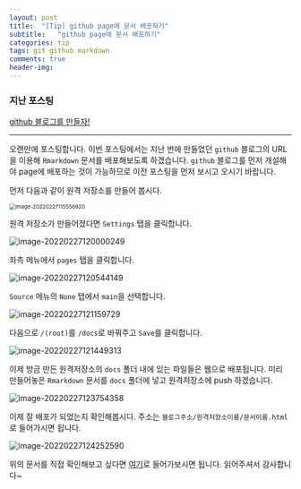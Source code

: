 ```yaml
---
layout: post
title:  "[Tip] github page에 문서 배포하기"
subtitle:   "github page에 문서 배포하기"
categories: tip
tags: git github markdown
comments: true
header-img:
---
```




### 지난 포스팅

[github 블로그를 만들자!](https://lhmlhm1111.github.io/tip/2020/09/27/Tip-Tip-github_blog/)

---



오랜만에 포스팅합니다. 이번 포스팅에서는 지난 번에 만들었던 `github` 블로그의 URL을 이용해  `Rmarkdown` 문서를 배포해보도록 하겠습니다. `github` 블로그를 먼저 개설해야 page에 배포하는 것이 가능하므로 이전 포스팅을 먼저 보시고 오시기 바랍니다. 

먼저 다음과 같이 원격 저장소를 만들어 봅시다.

<img src="https://user-images.githubusercontent.com/47618340/155866425-257d15b1-be72-4722-b4c2-6a72ef5f8ba0.png" alt="image-20220227115556920" style="zoom: 67%;" />



원격 저장소가 만들어졌다면 `Settings` 탭을 클릭합니다. 

![image-20220227120000249](https://user-images.githubusercontent.com/47618340/155866436-12f40b69-3234-45a5-a053-774807036620.png)



좌측 메뉴에서 `pages` 탭을 클릭합니다.

![image-20220227120544149](/home/hakmin/.config/Typora/typora-user-images/image-20220227120544149.png)

`Source` 메뉴의 `None` 탭에서 `main`을 선택합니다.

![image-20220227121159729](/home/hakmin/.config/Typora/typora-user-images/image-20220227121159729.png)

다음으로 `/(root)`를 `/docs`로 바꿔주고 `Save`를 클릭합니다.

![image-20220227121449313](/home/hakmin/.config/Typora/typora-user-images/image-20220227121449313.png)



이제 방금 만든 원격저장소의 `docs` 폴더 내에 있는 파일들은 웹으로 배포됩니다. 미리 만들어놓은 `Rmarkdown` 문서를 `docs` 폴더에 넣고 원격저장소에 push 하겠습니다.

![image-20220227123754358](/home/hakmin/.config/Typora/typora-user-images/image-20220227123754358.png)



이제 잘 배포가 되었는지 확인해봅시다. 주소는 `블로그주소/원격저장소이름/문서이름.html`로 들어가시면 됩니다. 

![image-20220227124252590](/home/hakmin/.config/Typora/typora-user-images/image-20220227124252590.png)

위의 문서를 직접 확인해보고 싶다면 [여기](https://lhmlhm1111.github.io/distribute_test/Rmarkdown_practice.html)로 들어가보시면 됩니다. 읽어주셔서 감사합니다~
